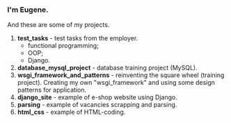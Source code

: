 ### I'm Eugene.
And these are some of my projects.
1. **test_tasks** - test tasks from the employer.
    - functional programming;
    - OOP;
    - Django.
2. **database_mysql_project** - database training project (MySQL).
3. **wsgi_framework_and_patterns** - reinventing the square wheel (training project).
   Creating my own "wsgi_framework" and using some design patterns for application.
4. **django_site** - example of e-shop website using Django.
5. **parsing** - example of vacancies scrapping and parsing.
6. **html_css** - example of HTML-coding.
